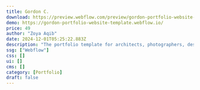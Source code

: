 ```yaml
---
title: Gordon C.
download: https://preview.webflow.com/preview/gordon-portfolio-website-template?utm_medium=preview_link&utm_source=designer&utm_content=gordon-portfolio-website-template&preview=961df209c24acc8b0f13721340e34093&locale=en&workflow=preview
demo: https://gordon-portfolio-website-template.webflow.io/
price: 49
author: "Zoya Aqib"
date: 2024-12-01T05:25:22.883Z
description: "The portfolio template for architects, photographers, designers and all visual artists. It’s minimalist design, neutral colors and a light/dark mode switch, perfectly showcase those stunning visuals and shine the spotlight on your talent."
ssg: ["Webflow"]
css: []
ui: []
cms: []
category: [Portfolio]
draft: false
---
```

